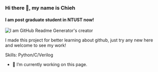 ### Hi there 👋, my name is Chieh
#### I am post graduate student in NTUST now!
![I am GitHub Readme Generator's creator](https://arturssmirnovs.github.io/github-profile-readme-generator/images/banner.png)

I made this project for better learning about github, just try any new here and welcome to see my work!

Skills: Python/C/Verilog

- 🔭 I’m currently working on this page. 




